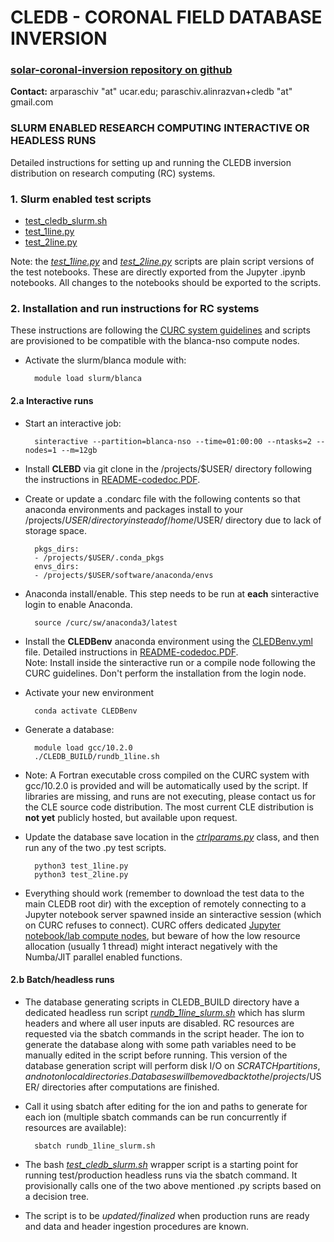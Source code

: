 # **CLEDB - CORONAL FIELD DATABASE INVERSION**

### [solar-coronal-inversion repository on github](https://github.com/arparaschiv/solar-coronal-inversion/)

**Contact:** arparaschiv "at" ucar.edu; paraschiv.alinrazvan+cledb "at" gmail.com

### **SLURM ENABLED RESEARCH COMPUTING INTERACTIVE OR HEADLESS RUNS**

Detailed instructions for setting up and running the CLEDB inversion distribution on research computing (RC) systems.

### 1. Slurm enabled test scripts 

- [test_cledb_slurm.sh](./test_cledb_slurm.sh)
- [test_1line.py](./test_1line.py)
- [test_2line.py](./test_2line.py)

Note: the *[test_1line.py](./test_1line.py)* and *[test_2line.py](./test_2line.py)* scripts are plain script versions of the test notebooks.
These are directly exported from the Jupyter .ipynb notebooks. All changes to the notebooks should be exported to the scripts.

### 2. Installation and run instructions for RC systems

These instructions are following the [CURC system guidelines](https://curc.readthedocs.io/en/latest/index.html) and scripts are provisioned to be compatible with the blanca-nso compute nodes.

- Activate the slurm/blanca module with: 

        module load slurm/blanca 

#### 2.a Interactive runs

- Start an interactive job:

        sinteractive --partition=blanca-nso --time=01:00:00 --ntasks=2 --nodes=1 --m=12gb

- Install **CLEBD** via git clone in the /projects/$USER/ directory following the instructions in [README-codedoc.PDF](./codedoc-latex/README-CODEDOC.pdf).

- Create or update a .condarc file with the following contents so that anaconda environments and packages install to your /projects/$USER/ directory instead of /home/$USER/ directory due to lack of storage space.

        pkgs_dirs:
        - /projects/$USER/.conda_pkgs
        envs_dirs:
        - /projects/$USER/software/anaconda/envs

- Anaconda install/enable. This step needs to be run at **each** sinteractive login to enable Anaconda.

        source /curc/sw/anaconda3/latest

- Install the **CLEDBenv** anaconda environment using the [CLEDBenv.yml](./CLEDBenv.yml) file. Detailed instructions in [README-codedoc.PDF](./codedoc-latex/README-CODEDOC.pdf).<br>
Note: Install inside the sinteractive run or a compile node following the CURC guidelines. Don't perform the installation from the login node.

- Activate your new environment

        conda activate CLEDBenv

- Generate a database:

        module load gcc/10.2.0
        ./CLEDB_BUILD/rundb_1line.sh 

- Note: A Fortran executable cross compiled on the CURC system with gcc/10.2.0 is provided and will be automatically used by the script. If libraries are missing, and runs are not executing, please contact us for the CLE source code distribution. The most current CLE distribution is **not yet** publicly hosted, but available upon request.

- Update the database save location in the *[ctrlparams.py](./ctrlparams.py)* class, and then run any of the two .py test scripts. 

        python3 test_1line.py
        python3 test_2line.py

- Everything should work (remember to download the test data to the main CLEDB root dir) with the exception of remotely connecting to a Jupyter notebook server spawned inside an sinteractive session (which on CURC refuses to connect). CURC offers dedicated [Jupyter notebook/lab compute nodes](https://curc.readthedocs.io/en/latest/gateways/jupyterhub.html), but beware of how the low resource allocation (usually 1 thread) might interact negatively with the Numba/JIT parallel enabled functions.

#### 2.b Batch/headless runs

- The database generating scripts in CLEDB_BUILD directory have a dedicated headless run script *[rundb_1line_slurm.sh](./CLEBD_BUILD/rundb_1line_slurm.sh)* which has slurm headers and where all user inputs are disabled.
RC resources are requested via the sbatch commands in the script header. The ion to generate the database along with some path variables need to be manually edited in the script before running. This version of the database generation script will perform disk I/O on $SCRATCH partitions, and not on local directories. Databases will be moved back to the /projects/$USER/ directories after computations are finished.

- Call it using sbatch after editing for the ion and paths to generate for each ion (multiple sbatch commands can be run concurrently if resources are available):
        
        sbatch rundb_1line_slurm.sh 

- The bash *[test_cledb_slurm.sh](./test_cledb_slurm.sh)* wrapper script is a starting point for running test/production headless runs via the sbatch command. It provisionally calls one of the two above mentioned .py scripts based on a decision tree.

- The script is to be *updated/finalized* when production runs are ready and data and header ingestion procedures are known.